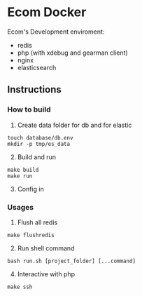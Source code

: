 # Ecom Docker

Ecom's Development enviroment:

- redis
- php (with xdebug and gearman client)
- nginx
- elasticsearch

## Instructions

### How to build

1. Create data folder for db and for elastic

```
touch database/db.env
mkdir -p tmp/es_data
```

2. Build and run

```
make build
make run
```

3. Config in

### Usages

1. Flush all redis

```
make flushredis
```

2. Run shell command

```
bash run.sh [project_folder] [...command]
```

4. Interactive with php

```
make ssh
```
